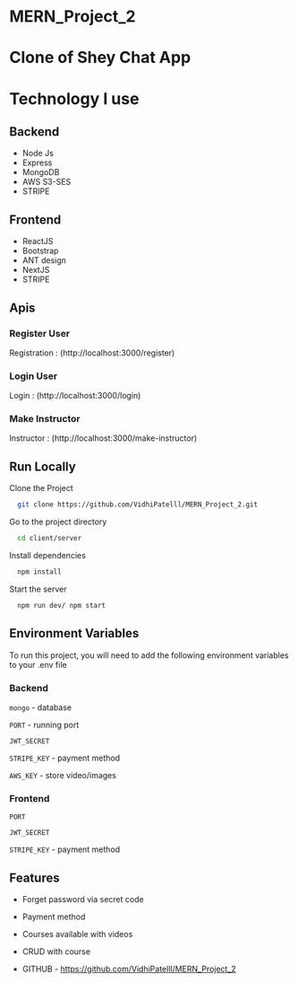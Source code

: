 # MERN_Project_2

# Clone of Shey Chat App

# Technology I use

## Backend
- Node Js
- Express
- MongoDB
- AWS S3-SES
- STRIPE

## Frontend
- ReactJS
- Bootstrap
- ANT design
- NextJS
- STRIPE

## Apis

### Register User
Registration : (http://localhost:3000/register)

### Login User
Login : (http://localhost:3000/login)

### Make Instructor
Instructor : (http://localhost:3000/make-instructor)

## Run Locally

Clone the Project


```bash
  git clone https://github.com/VidhiPatelll/MERN_Project_2.git
```

Go to  the project directory

```bash
  cd client/server
```

Install dependencies

```bash
  npm install
```

Start the server

```bash
  npm run dev/ npm start
```

## Environment Variables

To run this project, you will need to add the following environment variables to your .env file

### Backend

`mongo` - database

`PORT` - running port

`JWT_SECRET`

`STRIPE_KEY` - payment method

`AWS_KEY` - store video/images

### Frontend

`PORT` 

`JWT_SECRET`

`STRIPE_KEY` - payment method

## Features

- Forget password via secret code
- Payment method
- Courses available with videos
- CRUD with course

- GITHUB - https://github.com/VidhiPatelll/MERN_Project_2

